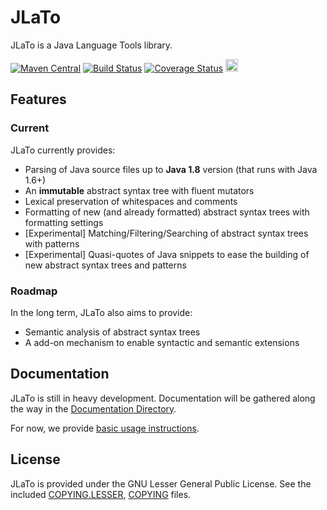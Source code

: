 # JLaTo

JLaTo is a Java Language Tools library.

[![Maven Central](https://maven-badges.herokuapp.com/maven-central/org.jlato/jlato/badge.svg)](https://maven-badges.herokuapp.com/maven-central/org.jlato/jlato)
[![Build Status](https://travis-ci.org/ptitjes/jlato.svg?branch=master)](https://travis-ci.org/ptitjes/jlato)
[![Coverage Status](https://coveralls.io/repos/ptitjes/jlato/badge.svg?branch=master&service=github)](https://coveralls.io/github/ptitjes/jlato?branch=master)
<a href="https://www.irccloud.com/invite?channel=%23jlato&amp;hostname=irc.freenode.net&amp;port=6697&amp;ssl=1" target="_blank"><img src="https://www.irccloud.com/invite-svg?channel=%23jlato&amp;hostname=irc.freenode.net&amp;port=6697&amp;ssl=1"  height="20"></a>

## Features

### Current

JLaTo currently provides:

* Parsing of Java source files up to **Java 1.8** version (that runs with Java 1.6+)
* An **immutable** abstract syntax tree with fluent mutators
* Lexical preservation of whitespaces and comments
* Formatting of new (and already formatted) abstract syntax trees with formatting settings
* [Experimental] Matching/Filtering/Searching of abstract syntax trees with patterns
* [Experimental] Quasi-quotes of Java snippets to ease the building of new abstract syntax trees and patterns

### Roadmap

In the long term, JLaTo also aims to provide:

* Semantic analysis of abstract syntax trees
* A add-on mechanism to enable syntactic and semantic extensions

## Documentation

JLaTo is still in heavy development. Documentation will be gathered along the way in the [Documentation Directory](src/main/doc/).

For now, we provide [basic usage instructions](src/main/doc/usage/getting-started.md).

## License

JLaTo is provided under the GNU Lesser General Public License. See the included [COPYING.LESSER](https://github.com/javaparser/javaparser/blob/master/COPYING.LESSER), [COPYING](https://github.com/javaparser/javaparser/blob/master/COPYING) files.
